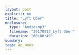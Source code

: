 ```yaml
---
layout: post
explicit: no
title: "Lyft Uber"
enclosure:
  type: "Audio/mp3"
  filename: "20170913_Lyft Uber"
  duration: "00:00:49"
summary:
tags: ap_news
---
```



